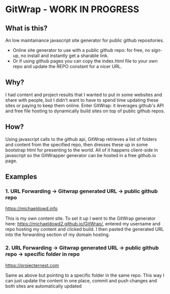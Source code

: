 # GitWrap - WORK IN PROGRESS

## What is this?
An low maintainance javascript site generator for public github repositories.
- Online site generator to use with a public github repo: for free, no sign-up, no install and instantly get a sharable link. 
- Or if using github pages you can copy the index.html file to your own repo and update the REPO constant for a nicer URL.

## Why?
I had content and project results that I wanted to put in some websites and share with people, but I didn't want to have to spend time updating these sites or paying to keep them online. Enter GitWrap: it leverages github's API and free file hosting to dynamically build sites on top of public github repos.

## How?
Using javascript calls to the github api, GitWrap retrieves a list of folders and content from the specified repo, then dresses these up in some bootstrap html for presenting to the world. All of it happens client-side in javascript so the GitWrapper generator can be hosted in a free github.io page.

## Examples
### 1. URL Forwarding -> Gitwrap generated URL -> public github repo

https://michaeldowd.info

This is my own content site. To set it up I went to the GitWrap generator here: https://michaeldowd2.github.io/GitWrap/, entered my username and repo hosting my content and clicked build. I then pasted the generated URL into the forwarding section of my domain hosting.

### 2. URL Forwarding -> Gitwrap generated URL -> public github repo -> specific folder in repo

https://projecternest.com

Same as above but pointing to a specific folder in the same repo. This way I can just update the content in one place, commit and push changes and both sites are automatically updated


